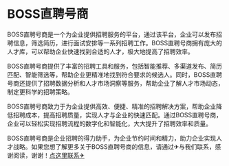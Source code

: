 # BOSS直聘号商

BOSS直聘号商是一个为企业提供招聘服务的平台，通过该平台，企业可以发布招聘信息，筛选简历，进行面试安排等一系列招聘工作。BOSS直聘号商拥有庞大的人才库，可以帮助企业快速找到合适的人才，极大地提高了招聘效率。

BOSS直聘号商提供了丰富的招聘工具和服务，包括智能推荐、多渠道发布、简历匹配、智能筛选等，帮助企业更精准地找到符合要求的候选人。同时，BOSS直聘号商还提供了招聘数据分析和人才市场洞察等服务，帮助企业了解人才市场动态，制定更科学的招聘策略。

BOSS直聘号商致力于为企业提供高效、便捷、精准的招聘解决方案，帮助企业降低招聘成本，提高招聘质量，实现人才与企业的快速匹配。通过BOSS直聘号商，企业可以轻松实现招聘流程的数字化和智能化，大大提升了招聘效率和质量。

BOSS直聘号商是企业招聘的得力助手，为企业节约时间和精力，助力企业实现人才战略。如果您想了解更多关于BOSS直聘号商的信息，请通过✈与我们联系，感谢阅读，谢谢！[点这里联系✈](https://ads.k02.cc)